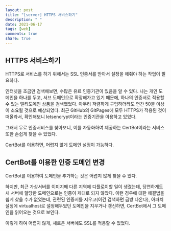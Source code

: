 ```yaml
---
layout: post
title: "[server] HTTPS 서비스하기"
description: " "
date: 2021-06-17
tags: [web]
comments: true
share: true
---
```


## HTTPS 서비스하기

HTTPS로 서비스를 하기 위해서는 SSL 인증서를 받아서 설정을 해줘야 하는 작업이 필요하다.

인터넷을 조금만 검색해보면, 수많은 유료 인증기관이 있음을 알 수 있다. 나는 개인 도메인을 하나를 두고, 서브 도메인으로 확장해가고 있기 때문에, 하나의 인증서로 적용할 수 있는 멀티도메인 상품을 검색했었다. 아무리 저렴하게 구입하더라도 연간 50불 이상이 소요될 것으로 예상되었다. 최근 GitHub의 GitPages에 모두 HTTPS가 적용된 것이 떠올라서, 확인해보니 letsencrypt이라는 인증기관을 이용하고 있었다.

그래서 무료 인증서비스를 찾아보니, 이를 자동화하여 제공하는 CertBot이라는 서비스 또한 손쉽게 찾을 수 있었다.

CertBot를 이용하면, 어렵지 않게 도메인 설정이 가능하다.

## CertBot를 이용한 인증 도메인 변경

CertBot를 이용하여 도메인을 추가하는 것은 어렵지 않게 찾을 수 있다.

하지만, 최근 가상서버를 이미지째 다른 지역에 디플로이할 일이 생겼는데, 당연하게도 새 서버에 할당한 도메인으로는 인증이 제대로 되지 않았다. 이런 경우에 대한 해결법을 쉽게 찾을 수가 없었는데, 관련된 인증서를 지우고(이건 검색하면 금방 나온다), 아파치 설정에 virtualhost로 설정해두었던 도메인을 지우거나 갱신하면, CertBot에서 그 도메인을 읽어오는 것으로 보인다.

이렇게 하여 어렵지 않게, 새로운 서버에도 SSL를 적용할 수 있었다.
